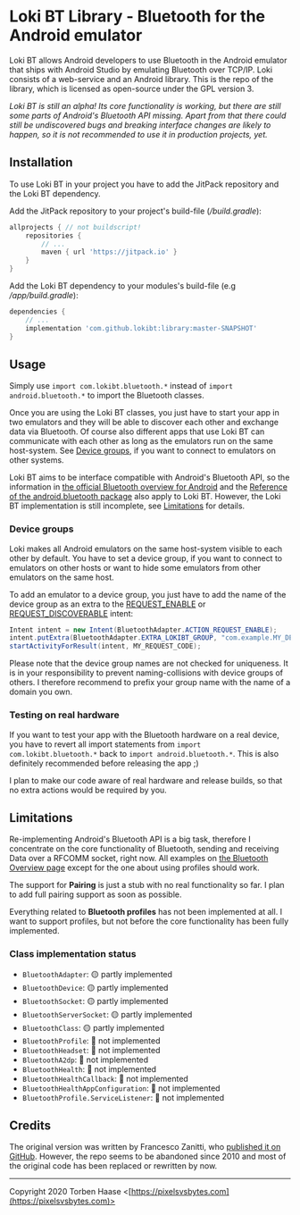 # Loki BT Library - Bluetooth for the Android emulator

Loki BT allows Android developers to use Bluetooth in the Android emulator that ships with Android Studio by emulating Bluetooth over TCP/IP. Loki consists of a web-service and an Android library. This is the repo of the library, which is licensed as open-source under the GPL version 3.

*Loki BT is still an alpha! Its core functionality is working, but there are still some parts of Android's Bluetooth API missing. Apart from that there could still be undiscovered bugs and breaking interface changes are likely to happen, so it is not recommended to use it in production projects, yet.*

## Installation

To use Loki BT in your project you have to add the JitPack repository and the Loki BT dependency.

Add the JitPack repository to your project's build-file (*/build.gradle*):

```gradle
allprojects { // not buildscript!
    repositories {
        // ...
        maven { url 'https://jitpack.io' }
    }
}
```

Add the Loki BT dependency to your modules's build-file (e.g */app/build.gradle*):

```gradle
dependencies {
    // ...
    implementation 'com.github.lokibt:library:master-SNAPSHOT'
}
```
## Usage

Simply use `import com.lokibt.bluetooth.*` instead of `import android.bluetooth.*` to import the Bluetooth classes.

Once you are using the Loki BT classes, you just have to start your app in two emulators and they will be able to discover each other and exchange data via Bluetooth. Of course also different apps that use Loki BT can communicate with each other as long as the emulators run on the same host-system. See [Device groups](#device-groups), if you want to connect to emulators on other systems.

Loki BT aims to be interface compatible with Android's Bluetooth API, so the information in [the official Bluetooth overview for Android](https://developer.android.com/guide/topics/connectivity/bluetooth) and the [Reference of the android.bluetooth package](https://developer.android.com/reference/android/bluetooth/package-summary) also apply to Loki BT. However, the Loki BT implementation is still incomplete, see [Limitations](#limitations) for details.

### Device groups

Loki makes all Android emulators on the same host-system visible to each other by default. You have to set a device group, if you want to connect to emulators on other hosts or want to hide some emulators from other emulators on the same host.

To add an emulator to a device group, you just have to add the name of the device group as an extra to the [REQUEST_ENABLE](https://developer.android.com/reference/android/bluetooth/BluetoothAdapter#ACTION_REQUEST_ENABLE) or [REQUEST_DISCOVERABLE](https://developer.android.com/reference/android/bluetooth/BluetoothAdapter#ACTION_REQUEST_DISCOVERABLE) intent:

```Java
Intent intent = new Intent(BluetoothAdapter.ACTION_REQUEST_ENABLE);
intent.putExtra(BluetoothAdapter.EXTRA_LOKIBT_GROUP, "com.example.MY_DEVICE_GROUP_NAME");
startActivityForResult(intent, MY_REQUEST_CODE);
```
Please note that the device group names are not checked for uniqueness. It is in your responsibility to prevent naming-collisions with device groups of others. I therefore recommend to prefix your group name with the name of a domain you own.

### Testing on real hardware

If you want to test your app with the Bluetooth hardware on a real device, you have to revert all import statements from `import com.lokibt.bluetooth.*` back to `import android.bluetooth.*`. This is also definitely recommended before releasing the app ;)

I plan to make our code aware of real hardware and release builds, so that no extra actions would be required by you.

## Limitations

Re-implementing Android's Bluetooth API is a big task, therefore I concentrate on the core functionality of Bluetooth, sending and receiving Data over a RFCOMM socket, right now. All examples on [the Bluetooth Overview page](https://developer.android.com/guide/topics/connectivity/bluetooth) except for the one about using profiles should work.

The support for **Pairing** is just a stub with no real functionality so far. I plan to add full pairing support as soon as possible.

Everything related to **Bluetooth profiles** has not been implemented at all. I want to support profiles, but not before the core functionality has been fully implemented.

### Class implementation status

* `BluetoothAdapter`: 🟡 partly implemented
* `BluetoothDevice`: 🟡 partly implemented
* `BluetoothSocket`: 🟡 partly implemented
* `BluetoothServerSocket`: 🟡 partly implemented
* `BluetoothClass`: 🟡 partly implemented
* `BluetoothProfile`: 🔴 not implemented
* `BluetoothHeadset`: 🔴 not implemented
* `BluetoothA2dp`: 🔴 not implemented
* `BluetoothHealth`: 🔴 not implemented
* `BluetoothHealthCallback`: 🔴 not implemented
* `BluetoothHealthAppConfiguration`: 🔴 not implemented
* `BluetoothProfile.ServiceListener`: 🔴 not implemented

## Credits

The original version was written by Francesco Zanitti, who [published it on GitHub](https://github.com/cheng81/Android-Bluetooth-Simulator/). However, the repo seems to be abandoned since 2010 and most of the original code has been replaced or rewritten by now.

----

Copyright 2020 Torben Haase \<[https://pixelsvsbytes.com](https://pixelsvsbytes.com)>
